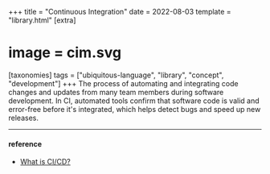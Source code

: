+++
title = "Continuous Integration"
date = 2022-08-03
template = "library.html"
[extra]
#  image = cim.svg
[taxonomies]
   tags = ["ubiquitous-language", "library", "concept", "development"]
+++
The process of automating and integrating code changes and updates from many team members during software development. In CI, automated tools confirm that software code is valid and error-free before it's integrated, which helps detect bugs and speed up new releases.

---
#### reference

  * [What is CI/CD?](https://www.cisco.com/c/en/us/solutions/data-center/data-center-networking/what-is-ci-cd.html)
